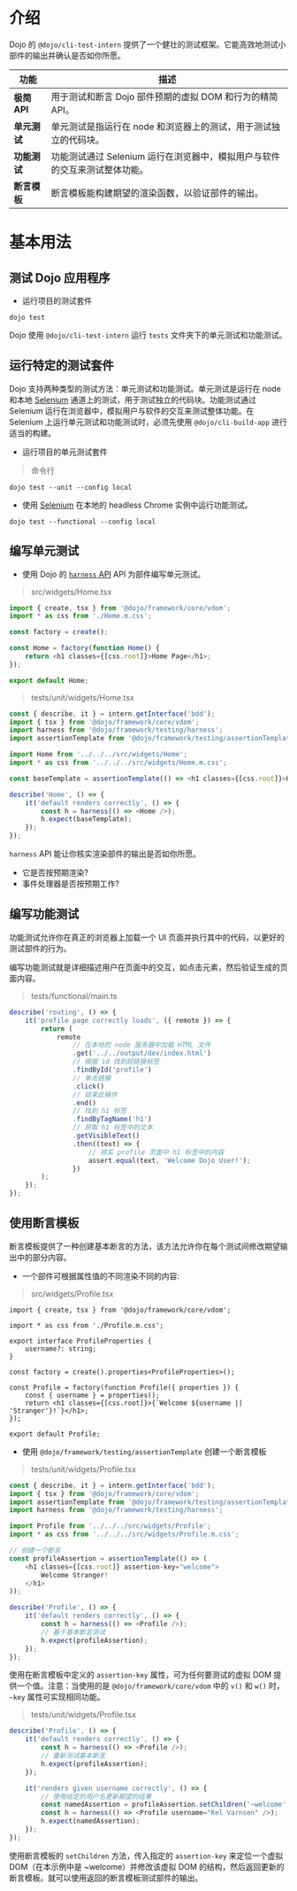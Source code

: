 # 介绍

<!--
https://github.com/dojo/framework/blob/master/docs/en/testing/introduction.md
commit 342509c24198b8b957eed853ca8daeb0a074a480
-->

Dojo 的 `@dojo/cli-test-intern` 提供了一个健壮的测试框架。它能高效地测试小部件的输出并确认是否如你所愿。

| 功能         | 描述                                                                       |
| ------------ | -------------------------------------------------------------------------- |
| **极简 API** | 用于测试和断言 Dojo 部件预期的虚拟 DOM 和行为的精简 API。                  |
| **单元测试** | 单元测试是指运行在 node 和浏览器上的测试，用于测试独立的代码块。           |
| **功能测试** | 功能测试通过 Selenium 运行在浏览器中，模拟用户与软件的交互来测试整体功能。 |
| **断言模板** | 断言模板能构建期望的渲染函数，以验证部件的输出。                           |

# 基本用法

## 测试 Dojo 应用程序

-   运行项目的测试套件

```shell
dojo test
```

Dojo 使用 `@dojo/cli-test-intern` 运行 `tests` 文件夹下的单元测试和功能测试。

## 运行特定的测试套件

Dojo 支持两种类型的测试方法：单元测试和功能测试。单元测试是运行在 node 和本地 [Selenium] 通道上的测试，用于测试独立的代码块。功能测试通过 Selenium 运行在浏览器中，模拟用户与软件的交互来测试整体功能。在 Selenium 上运行单元测试和功能测试时，必须先使用 `@dojo/cli-build-app` 进行适当的构建。

-   运行项目的单元测试套件

> 命令行

```shell
dojo test --unit --config local
```

-   使用 [Selenium] 在本地的 headless Chrome 实例中运行功能测试。

```shell
dojo test --functional --config local
```

## 编写单元测试

-   使用 Dojo 的 [`harness` API](/learn/testing/dojo-test-harness#harness-api) API 为部件编写单元测试。

> src/widgets/Home.tsx

```ts
import { create, tsx } from '@dojo/framework/core/vdom';
import * as css from './Home.m.css';

const factory = create();

const Home = factory(function Home() {
	return <h1 classes={[css.root]}>Home Page</h1>;
});

export default Home;
```

> tests/unit/widgets/Home.tsx

```ts
const { describe, it } = intern.getInterface('bdd');
import { tsx } from '@dojo/framework/core/vdom';
import harness from '@dojo/framework/testing/harness';
import assertionTemplate from '@dojo/framework/testing/assertionTemplate';

import Home from '../../../src/widgets/Home';
import * as css from '../../../src/widgets/Home.m.css';

const baseTemplate = assertionTemplate(() => <h1 classes={[css.root]}>Home Page</h1>);

describe('Home', () => {
	it('default renders correctly', () => {
		const h = harness(() => <Home />);
		h.expect(baseTemplate);
	});
});
```

`harness` API 能让你核实渲染部件的输出是否如你所愿。

-   它是否按预期渲染?
-   事件处理器是否按预期工作?

## 编写功能测试

功能测试允许你在真正的浏览器上加载一个 UI 页面并执行其中的代码，以更好的测试部件的行为。

编写功能测试就是详细描述用户在页面中的交互，如点击元素，然后验证生成的页面内容。

> tests/functional/main.ts

```ts
describe('routing', () => {
	it('profile page correctly loads', ({ remote }) => {
		return (
			remote
				// 在本地的 node 服务器中加载 HTML 文件
				.get('../../output/dev/index.html')
				// 根据 id 找到超链接标签
				.findById('profile')
				// 单击链接
				.click()
				// 结束此操作
				.end()
				// 找到 h1 标签
				.findByTagName('h1')
				// 获取 h1 标签中的文本
				.getVisibleText()
				.then((text) => {
					// 核实 profile 页面中 h1 标签中的内容
					assert.equal(text, 'Welcome Dojo User!');
				})
		);
	});
});
```

## 使用断言模板

断言模板提供了一种创建基本断言的方法，该方法允许你在每个测试间修改期望输出中的部分内容。

-   一个部件可根据属性值的不同渲染不同的内容:

> src/widgets/Profile.tsx

```tsx
import { create, tsx } from '@dojo/framework/core/vdom';

import * as css from './Profile.m.css';

export interface ProfileProperties {
	username?: string;
}

const factory = create().properties<ProfileProperties>();

const Profile = factory(function Profile({ properties }) {
	const { username } = properties();
	return <h1 classes={[css.root]}>{`Welcome ${username || 'Stranger'}!`}</h1>;
});

export default Profile;
```

-   使用 `@dojo/framework/testing/assertionTemplate` 创建一个断言模板

> tests/unit/widgets/Profile.tsx

```ts
const { describe, it } = intern.getInterface('bdd');
import { tsx } from '@dojo/framework/core/vdom';
import assertionTemplate from '@dojo/framework/testing/assertionTemplate';
import harness from '@dojo/framework/testing/harness';

import Profile from '../../../src/widgets/Profile';
import * as css from '../../../src/widgets/Profile.m.css';

// 创建一个断言
const profileAssertion = assertionTemplate(() => (
	<h1 classes={[css.root]} assertion-key="welcome">
		Welcome Stranger!
	</h1>
));

describe('Profile', () => {
	it('default renders correctly', () => {
		const h = harness(() => <Profile />);
		// 基于基本断言测试
		h.expect(profileAssertion);
	});
});
```

使用在断言模板中定义的 `assertion-key` 属性，可为任何要测试的虚拟 DOM 提供一个值。注意：当使用的是 `@dojo/framework/core/vdom` 中的 `v()` 和 `w()` 时，`~key` 属性可实现相同功能。

> tests/unit/widgets/Profile.tsx

```ts
describe('Profile', () => {
	it('default renders correctly', () => {
		const h = harness(() => <Profile />);
		// 重新测试基本断言
		h.expect(profileAssertion);
	});

	it('renders given username correctly', () => {
		// 使用给定的用户名更新期望的结果
		const namedAssertion = profileAssertion.setChildren('~welcome', () => ['Welcome Kel Varnsen!']);
		const h = harness(() => <Profile username="Kel Varnsen" />);
		h.expect(namedAssertion);
	});
});
```

使用断言模板的 `setChildren` 方法，传入指定的 `assertion-key` 来定位一个虚拟 DOM（在本示例中是 ~welcome）并修改该虚拟 DOM 的结构，然后返回更新的断言模板。就可以使用返回的断言模板测试部件的输出。

[dojo cli]: https://github.com/dojo/cli
[intern]: https://theintern.io/
[selenium]: http://www.seleniumhq.org/
